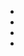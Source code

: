 * [](021-INT.Doorway.md)
* [](022-024-EXT.Driveway--023-024--.md)
* [](023-EXT.FrontYard.md)
* [](024-EXT.Driveway.md)
